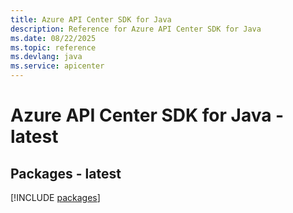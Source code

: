 ```yaml
---
title: Azure API Center SDK for Java
description: Reference for Azure API Center SDK for Java
ms.date: 08/22/2025
ms.topic: reference
ms.devlang: java
ms.service: apicenter
---
```

# Azure API Center SDK for Java - latest
## Packages - latest
[!INCLUDE [packages](api-center-index.md)]